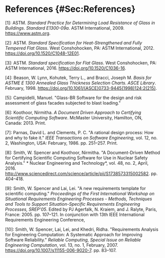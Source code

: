 # References {#Sec:References}

<div id="astm2009"></div>

[1]: ASTM. *Standard Practice for Determining Load Resistance of Glass in Buildings*. *Standard E1300-09a*. ASTM International, 2009. <https://www.astm.org>.

<div id="astm2012"></div>

[2]: ASTM. *Standard Specification for Heat-Strengthened and Fully Tempered Flat Glass*. West Conshohocken, PA: ASTM International, 2012. <https://doi.org/10.1520/C1048-12E01>.

<div id="astm2016"></div>

[3]: ASTM. *Standard specification for Flat Glass*. West Conshohocken, PA: ASTM International, 2016. <https://doi.org/10.1520/C1036-16>.

<div id="beasonEtAl1998"></div>

[4]: Beason, W. Lynn, Kohutek, Terry L., and Bracci, Joseph M. *Basis for ASTME E 1300 Annealed Glass Thickness Selection Charts*. *ASCE Library*. February, 1998. <https://doi.org/10.1061/(ASCE)0733-9445(1998)124:2(215)>.

<div id="campidelli"></div>

[5]: Campidelli, Manuel. "Glass-BR Software for the design and risk assessment of glass facades subjected to blast loading."

<div id="koothoor2013"></div>

[6]: Koothoor, Nirmitha. *A Document Driven Approach to Certifying Scientific Computing Software*. McMaster University, Hamilton, ON, Canada: 2013. Print.

<div id="parnasClements1986"></div>

[7]: Parnas, David L. and Clements, P. C. "A rational design process: How and why to fake it." *IEEE Transactions on Software Engineering*, vol. 12, no. 2, Washington, USA: February, 1986. pp. 251&ndash;257. Print.

<div id="smithKoothoor2016"></div>

[8]: Smith, W. Spencer and Koothoor, Nirmitha. "A Document-Driven Method for Certifying Scientific Computing Software for Use in Nuclear Safety Analysis." * Nuclear Engineering and Technology*, vol. 48, no. 2, April, 2016. <http://www.sciencedirect.com/science/article/pii/S1738573315002582>. pp. 404&ndash;418.

<div id="smithLai2005"></div>

[9]: Smith, W. Spencer and Lai, Lei. "A new requirements template for scientific computing." *Proceedings of the First International Workshop on Situational Requirements Engineering Processes - Methods, Techniques and Tools to Support Situation-Specific Requirements Engineering Processes, SREP'05*. Edited by PJ Agerfalk, N. Kraiem, and J. Ralyte, Paris, France: 2005. pp. 107&ndash;121. In conjunction with 13th IEEE International Requirements Engineering Conference,

<div id="smithEtAl2007"></div>

[10]: Smith, W. Spencer, Lai, Lei, and Khedri, Ridha. "Requirements Analysis for Engineering Computation: A Systematic Approach for Improving Software Reliability." *Reliable Computing, Special Issue on Reliable Engineering Computation*, vol. 13, no. 1, February, 2007. <https://doi.org/10.1007/s11155-006-9020-7>. pp. 83&ndash;107.

